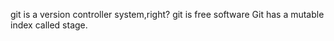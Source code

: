 git is a version controller system,right?
git is free software
Git has a mutable index called stage.